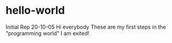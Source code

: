 # hello-world
Initial Rep 20-10-05
Hi everybody
These are my first steps in the "programming world"
I am exited!

